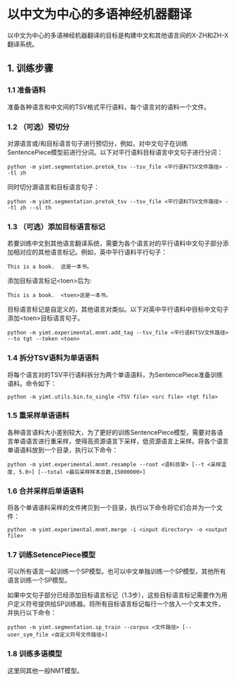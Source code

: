 # 以中文为中心的多语神经机器翻译
以中文为中心的多语神经机器翻译的目标是构建中文和其他语言间的X-ZH和ZH-X翻译系统。
## 1. 训练步骤
### 1.1 准备语料
准备各种语言和中文间的TSV格式平行语料，每个语言对的语料一个文件。

### 1.2 （可选）预切分
对源语言或/和目标语言句子进行预切分，例如，对中文句子在训练SentencePiece模型前进行分词。以下对平行语料目标语言中文句子进行分词：
```shell script
python -m yimt.segmentation.pretok_tsv --tsv_file <平行语料TSV文件路径> --tl zh
```
同时切分源语言和目标语言句子：
```shell script
python -m yimt.segmentation.pretok_tsv --tsv_file <平行语料TSV文件路径> --tl zh --sl th
```

### 1.3 （可选）添加目标语言标记
若要训练中文到其他语言翻译系统，需要为各个语言对的平行语料中文句子部分添加相对应的其他语言标记。例如，英中平行语料平行句子：
```
This is a book.  这是一本书。
```
添加目标语言标记\<toen>后为:
```
This is a book.  <toen>这是一本书。
```
目标语言标记是自定义的，其他语言对类似。以下对英中平行语料中目标中文句子添加\<toen>目标语言句子。
```shell script
python -m yimt.experimental.mnmt.add_tag --tsv_file <平行语料TSV文件路径> --to tgt --token <toen>
```

### 1.4 拆分TSV语料为单语语料
将每个语言对的TSV平行语料拆分为两个单语语料，为SentencePiece准备训练语料。命令如下：
```shell script
python -m yimt.utils.bin.to_single <TSV file> <src file> <tgt file>
```

### 1.5 重采样单语语料
各种语言语料大小差别较大，为了更好的训练SentencePiece模型，需要对各语言单语语言进行重采样，使得高资源语言下采样，低资源语言上采样。将各个语言单语语料放到一个目录，执行以下命令：
```shell script
python -m yimt.experimental.mnmt.resample --root <语料目录> [--t <采样温度, 5.0>] [--total <最后采样样本总数,15000000>]
```

### 1.6 合并采样后单语语料
将各个单语语料采样的文件拷贝到一个目录，执行以下命令将它们合并为一个文件：
```shell script
python -m yimt.experimental.mnmt.merge -i <input directory> -o <output file>
```

### 1.7 训练SetencePiece模型
可以所有语言一起训练一个SP模型。也可以中文单独训练一个SP模型，其他所有语言训练一个SP模型。
<p>如果中文句子部分已经添加目标语言标记（1.3步），这些目标语言标记需要作为用户定义符号提供给SP训练器。将所有目标语言标记每行一个放入一个文本文件，并执行以下命令：</p>

```shell script
python -m yimt.segmentation.sp_train --corpus <文件路径> [--user_sym_file <自定义符号文件路径>]
```

### 1.8 训练多语模型
这里同其他一般NMT模型。